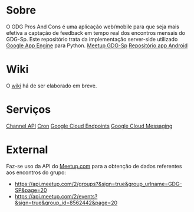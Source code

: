 Sobre
==========
O GDG Pros And Cons é uma aplicação web/mobile para que seja mais efetiva a captação de feedback em tempo real dos encontros mensais do GDG-Sp.
Este repositório trata da implementação server-side utilizado [Google App Engine](https://developers.google.com/appengine/) para Python.
[Meetup GDG-Sp](http://www.meetup.com/GDG-SP/)
[Repositório app Android](https://github.com/cirocosta/gdg-pros-and-cons-android)


Wiki
===========
O [wiki](http://cirocosta.github.io/gdg-pros-and-cons-gae) há de ser elaborado em breve.


Serviços
===========
[Channel API](https://developers.google.com/appengine/docs/python/channel/)
[Cron](https://developers.google.com/appengine/docs/python/config/cron)
[Google Cloud Endpoints](https://developers.google.com/appengine/docs/python/endpoints/)
[Google Cloud Messaging](http://developer.android.com/google/gcm/server.html)


External
============
Faz-se uso da API do [Meetup.com](www.meetup.com) para a obtenção de dados referentes aos encontros do grupo:

- https://api.meetup.com/2/groups?&sign=true&group_urlname=GDG-SP&page=20
- https://api.meetup.com/2/events?&sign=true&group_id=8562442&page=20
